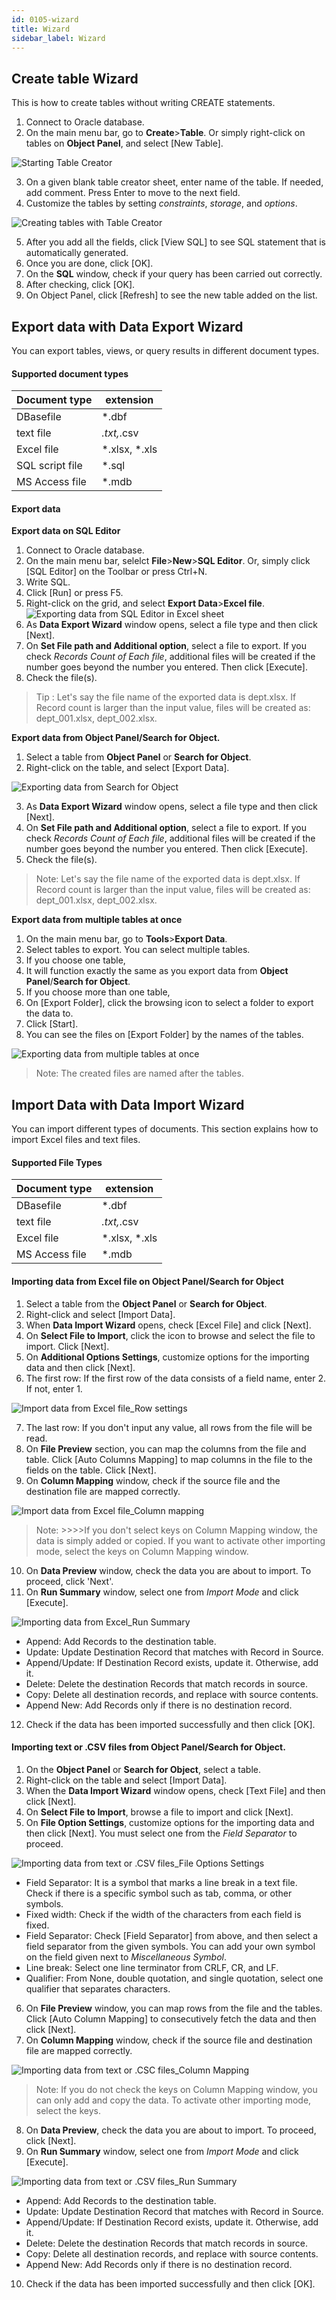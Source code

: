 ```yaml
---
id: 0105-wizard
title: Wizard
sidebar_label: Wizard
---
```


## Create table Wizard

This is how to create tables without writing CREATE statements.

1. Connect to Oracle database.
2. On the main menu bar, go to **Create**>**Table**. Or simply right-click on tables on **Object Panel**, and select [New Table].

![Starting Table Creator](https://s3.ap-northeast-2.amazonaws.com/sqlgate-manual-content/B9DE77D22A4F6275B2F718C095FEA88B.jpg)

3. On a given blank table creator sheet, enter name of the table. If needed, add comment. Press Enter to move to the next field.
4. Customize the tables by setting *constraints*, *storage*, and *options*.

![Creating tables with Table Creator](https://s3.ap-northeast-2.amazonaws.com/sqlgate-manual-content/5FCF53F13651B88AD28BB0B95F1949B6.jpg)

5. After you add all the fields, click [View SQL] to see SQL statement that is automatically generated.
6. Once you are done, click [OK].
7. On the **SQL** window, check if your query has been carried out correctly.
8. After checking, click [OK].
9. On Object Panel, click [Refresh] to see the new table added on the list.



## Export data with Data Export Wizard

You can export tables, views, or query results in different document types.

#### Supported document types

| Document type | extension |
| --- | --- |
| DBasefile | *.dbf |
| text file |  *.txt,*.csv |
| Excel file | *.xlsx, *.xls |
| SQL script file | *.sql |
| MS Access file | *.mdb |


#### Export data

**Export data on SQL Editor**
1. Connect to Oracle database.
2. On the main menu bar, selelct **File**>**New**>**SQL Editor**. Or, simply click [SQL Editor] on the Toolbar or press Ctrl+N.
3. Write SQL.
4. Click [Run] or press F5.
5. Right-click on the grid, and select **Export Data**>**Excel file**.
![Exporting data from SQL Editor in Excel sheet](https://s3.ap-northeast-2.amazonaws.com/sqlgate-manual-content/018AF83845C1094DC4F6DC729755016F.jpg)
6. As **Data Export Wizard** window opens, select a file type and then click [Next].
7. On **Set File path and Additional option**, select a file to export. If you check *Records Count of Each file*, additional files will be created if the number goes beyond the number you entered. Then click [Execute].
8. Check the file(s).

> Tip : Let's say the file name of the exported data is dept.xlsx. If Record count is larger than the input value, files will be created as: dept_001.xlsx, dept_002.xlsx.


**Export data from Object Panel/Search for Object.**
1. Select a table from **Object Panel** or **Search for Object**.
2. Right-click on the table, and select [Export Data].

![Exporting data from Search for Object](https://s3.ap-northeast-2.amazonaws.com/sqlgate-manual-content/49F210996AA1C7DEA7B8438C0C452E6F.jpg)

3. As **Data Export Wizard** window opens, select a file type and then click [Next].
4. On **Set File path and Additional option**, select a file to export. If you check *Records Count of Each file*, additional files will be created if the number goes beyond the number you entered. Then click [Execute].
5. Check the file(s).
> Note: Let's say the file name of the exported data is dept.xlsx. If Record count is larger than the input value, files will be created as: dept_001.xlsx, dept_002.xlsx.

**Export data from multiple tables at once**
1. On the main menu bar, go to **Tools**>**Export Data**.
2. Select tables to export. You can select multiple tables.
3. If you choose one table,
4. It will function exactly the same as you export data from **Object Panel**/**Search for Object**.
5. If you choose more than one table,
6. On [Export Folder], click the browsing icon to select a folder to export the data to.
7. Click [Start].
8. You can see the files on [Export Folder] by the names of the tables.

![Exporting data from multiple tables at once](https://s3.ap-northeast-2.amazonaws.com/sqlgate-manual-content/5A8ABE601165CFB0DF5932CD1C827820.jpg)
> Note: The created files are named after the tables.


## Import Data with Data Import Wizard

You can import different types of documents. This section explains how to import Excel files and text files.

#### Supported File Types

| Document type | extension |
| --- | --- |
| DBasefile | *.dbf |
| text file |  *.txt,*.csv |
| Excel file | *.xlsx, *.xls |
| MS Access file | *.mdb |

#### Importing data from Excel file on Object Panel/Search for Object
1. Select a table from the **Object Panel** or **Search for Object**.
2. Right-click and select [Import Data].
3. When **Data Import Wizard** opens, check [Excel File] and click [Next].
4. On **Select File to Import**, click the icon to browse and select the file to import. Click [Next].
5. On **Additional Options Settings**, customize options for the importing data and then click [Next].
6. The first row: If the first row of the data consists of a field name, enter 2. If not, enter 1.

![Import data from Excel file_Row settings](https://s3.ap-northeast-2.amazonaws.com/sqlgate-manual-content/CB927F2C2B288DA82A838A9803DC8AD8.jpg)

7. The last row: If you don't input any value, all rows from the file will be read.
8. On **File Preview** section, you can map the columns from the file and table. Click [Auto Columns Mapping] to map columns in the file to the fields on the table. Click [Next].
9. On **Column Mapping** window, check if the source file and the destination file are mapped correctly.

![Import data from Excel file_Column mapping](https://s3.ap-northeast-2.amazonaws.com/sqlgate-manual-content/06973AF7048FBE06AA18CC183C576E03.jpg)

> Note: >>>>If you don't select keys on Column Mapping window, the data is simply added or copied. If you want to activate other importing mode, select the keys on Column Mapping window.

10. On **Data Preview** window, check the data you are about to import. To proceed, click 'Next'.
11. On **Run Summary** window, select one from *Import Mode* and click [Execute].

![Importing data from Excel_Run Summary](https://s3.ap-northeast-2.amazonaws.com/sqlgate-manual-content/4D15B066A82B86C8F7AAF9C34A490AC9.jpg)

- Append: Add Records to the destination table.
- Update: Update Destination Record that matches with Record in Source.
- Append/Update: If Destination Record exists, update it. Otherwise, add it.
- Delete: Delete the destination Records that match records in source.
- Copy: Delete all destination records, and replace with source contents.
- Append New: Add Records only if there is no destination record.
12. Check if the data has been imported successfully and then click [OK].

#### Importing text or .CSV files from Object Panel/Search for Object.
1. On the **Object Panel** or **Search for Object**, select a table.
2. Right-click on the table and select [Import Data].
3. When the **Data Import Wizard** window opens, check [Text File] and then click [Next].
4. On **Select File to Import**, browse a file to import and click [Next].
5. On **File Option Settings**, customize options for the importing data and then click [Next]. You must select one from the *Field Separator* to proceed.

![Importing data from text or .CSV files_File Options Settings](https://s3.ap-northeast-2.amazonaws.com/sqlgate-manual-content/F5A2D400D7D2112C9614083BCD5AD267.jpg)

- Field Separator: It is a symbol that marks a line break in a text file. Check if there is a specific symbol such as tab, comma, or other symbols.
- Fixed width: Check if the width of the characters from each field is fixed.
- Field Separator: Check [Field Separator] from above, and then select a field separator from the given symbols. You can add your own symbol on the field given next to *Miscellaneous Symbol*.
- Line break: Select one line terminator from CRLF, CR, and LF.
- Qualifier: From None, double quotation, and single quotation, select one qualifier that separates characters.

6. On **File Preview** window, you can map rows from the file and the tables. Click [Auto Column Mapping] to consecutively fetch the data and then click [Next].
7. On **Column Mapping** window, check if the source file and destination file are mapped correctly.

![Importing data from text or .CSC files_Column Mapping](https://s3.ap-northeast-2.amazonaws.com/sqlgate-manual-content/3BBC5C1B278BEB8A64DBB428C5BCA10B.jpg)

> Note: If you do not check the keys on Column Mapping window, you can only add and copy the data. To activate other importing mode, select the keys.

8. On **Data Preview**, check the data you are about to import. To proceed, click [Next].
9. On **Run Summary** window, select one from *Import Mode* and click [Execute].

![Importing data from text or .CSV files_Run Summary](https://s3.ap-northeast-2.amazonaws.com/sqlgate-manual-content/4D15B066A82B86C8F7AAF9C34A490AC9.jpg)

- Append: Add Records to the destination table.
- Update: Update Destination Record that matches with Record in Source.
- Append/Update: If Destination Record exists, update it. Otherwise, add it.
- Delete: Delete the destination Records that match records in source.
- Copy: Delete all destination records, and replace with source contents.
- Append New: Add Records only if there is no destination record.

10. Check if the data has been imported successfully and then click [OK].